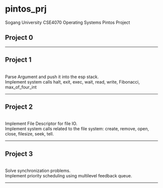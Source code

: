 # pintos_prj
Sogang University CSE4070 Operating Systems Pintos Project 

## Project 0
 
<hr/>

## Project 1
<br>
Parse Argument and push it into the esp stack. <br>
Implement system calls halt, exit, exec, wait, read, write, Fibonacci, max_of_four_int
<hr/>

## Project 2
<br>
Implement File Descriptor for file IO. <br>
Implement system calls related to the file system: create, remove, open, close, filesize, seek, tell.<br>
<hr/>

## Project 3
<br>
Solve synchronization problems. <br>
Implement priority scheduling using multilevel feedback queue.
<hr/>
